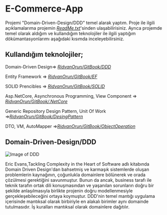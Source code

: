 # E-Commerce-App

Projemi "Domain-Driven-Design/DDD" temel alarak yaptım. Proje ile ilgili açıklamalarıma projemin [*ReadMe.txt*](https://github.com/RidvanOrun/E-Commerce-App/blob/master/ReadMe.txt)'sinden ulaşabilirisiniz. Ayrıca projemde temel olarak aldığım ve kullandığım teknolojiler ile ilgili yaptığım dökümantasyonlarımı aşağıdaki kısımda inceleyebilirsiniz.

## Kullandığım teknolojiler;

Domain-Driven Design=> [*RidvanOrun/GitBook/DDD*](https://ridvanorun.gitbook.io/ddd/) 

Entity Framework =>  [*RidvanOrun/GitBook/EF*](https://ridvanorun.gitbook.io/entity-framework/) 

SOLID Prencibles =>  [*RidvanOrun/GitBook/SOLID*](https://ridvanorun.gitbook.io/https://ridvanorun.gitbook.io/solid//) 

Asp.NetCore, Asynchronous Programming, View Component => [*RidvanOrun/GitBook/.NetCore*](https://ridvanorun.gitbook.io/asp-net-core/)

Generic Repository Design Pattern, Unit Of Work =>[*RidvanOrun/GitBook/DesingPattern*](https://ridvanorun.gitbook.io/desing-patterns/)

DTO, VM, AutoMapper =>[*RidvanOrun/GitBook/ObjectOperation*](https://ridvanorun.gitbook.io/object-operation/)



## Domain-Driven-Design/DDD

![Image of DDD](https://gblobscdn.gitbook.com/assets%2F-MRpQvkt_cZoERWOLez2%2F-MSyEepRHHQsQZHVovex%2F-MSyEm2U6nsFqGC4WKc7%2FDDDGithup.png?alt=media&token=5738b2b4-0fc0-430d-8b16-f30cdaa73182)
 
Eric Evans,Tackling Complexity in the Heart of Software adlı kitabında Domain Driven Design'dan bahsetmiş ve karmaşık sistemlerde oluşan problemlerin kaynağının, çoğunlukla domainlere bölünerek ve orada çözülmesi gerektiğini savunmuştur.  Bunun da ancak, business tarafı ile teknik tarafın ortak dili konuşmasından ve yaşanılan sorunların doğru bir şekilde anlaşılmasıyla birlikte projenin doğru modellenmesiyle gerçekleşebileceğini ortaya koymuştur. DDD'nin temel mantığı uygulama içerisinde mantıksal olarak birbiriyle en alakalı birimler aynı domainde tutulmasıdır. İş kuralları mantıksal olarak domainlere dağıtılır.
